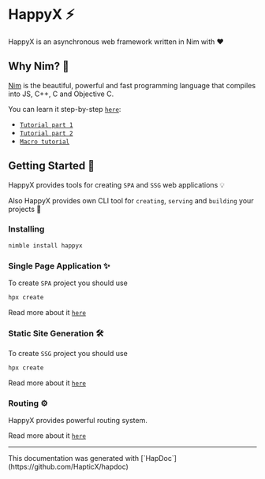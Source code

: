 # HappyX ⚡

HappyX is an asynchronous web framework written in Nim with ❤

## Why Nim? 👑

[Nim](nim-lang.org) is the beautiful, powerful and fast programming language that compiles into JS, C++, C and Objective C.

You can learn it step-by-step [`here`](https://nim-lang.org/documentation.html):

- [`Tutorial part 1`](https://nim-lang.org/docs/tut1.html)
- [`Tutorial part 2`](https://nim-lang.org/docs/tut2.html)
- [`Macro tutorial`](https://nim-lang.org/docs/tut3.html)


## Getting Started 📃

HappyX provides tools for creating `SPA` and `SSG` web applications 💡

Also HappyX provides own CLI tool for `creating`, `serving` and `building` your projects 🍍

### Installing

```bash
nimble install happyx
```


### Single Page Application ✨

To create `SPA` project you should use
```bash
hpx create
```

Read more about it [`here`](https://hapticx.github.io/happyx/spa.html)


### Static Site Generation 🛠

To create `SSG` project you should use
```bash
hpx create
```

Read more about it [`here`](https://hapticx.github.io/happyx/ssg.html)


### Routing ⚙

HappyX provides powerful routing system.

Read more about it [`here`](https://hapticx.github.io/happyx/routing.html)


---

<p>
  This documentation was generated with [`HapDoc`](https://github.com/HapticX/hapdoc)
</p>
